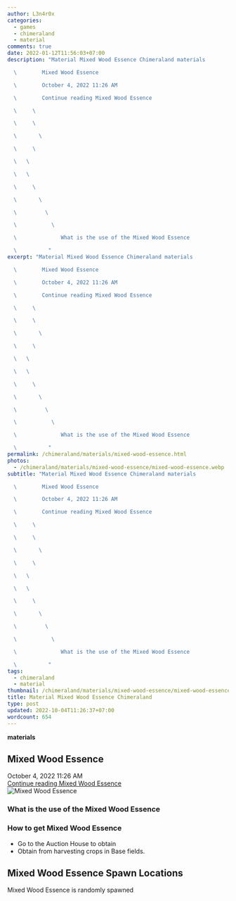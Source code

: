 ```yaml
---
author: L3n4r0x
categories:
  - games
  - chimeraland
  - material
comments: true
date: 2022-01-12T11:56:03+07:00
description: "Material Mixed Wood Essence Chimeraland materials

  \        Mixed Wood Essence

  \        October 4, 2022 11:26 AM

  \        Continue reading Mixed Wood Essence

  \     \ 

  \     \ 

  \       \ 

  \     \ 

  \   \ 

  \   \ 

  \     \ 

  \       \ 

  \         \ 

  \           \ 

  \              What is the use of the Mixed Wood Essence

  \          "
excerpt: "Material Mixed Wood Essence Chimeraland materials

  \        Mixed Wood Essence

  \        October 4, 2022 11:26 AM

  \        Continue reading Mixed Wood Essence

  \     \ 

  \     \ 

  \       \ 

  \     \ 

  \   \ 

  \   \ 

  \     \ 

  \       \ 

  \         \ 

  \           \ 

  \              What is the use of the Mixed Wood Essence

  \          "
permalink: /chimeraland/materials/mixed-wood-essence.html
photos:
  - /chimeraland/materials/mixed-wood-essence/mixed-wood-essence.webp
subtitle: "Material Mixed Wood Essence Chimeraland materials

  \        Mixed Wood Essence

  \        October 4, 2022 11:26 AM

  \        Continue reading Mixed Wood Essence

  \     \ 

  \     \ 

  \       \ 

  \     \ 

  \   \ 

  \   \ 

  \     \ 

  \       \ 

  \         \ 

  \           \ 

  \              What is the use of the Mixed Wood Essence

  \          "
tags:
  - chimeraland
  - material
thumbnail: /chimeraland/materials/mixed-wood-essence/mixed-wood-essence.webp
title: Material Mixed Wood Essence Chimeraland
type: post
updated: 2022-10-04T11:26:37+07:00
wordcount: 654
---
```


<link
  rel="stylesheet"
  href="https://rawcdn.githack.com/dimaslanjaka/Web-Manajemen/870a349/css/bootstrap-5-3-0-alpha3-wrapper.css"
/>
<section id="bootstrap-wrapper">
  <div data-bs-theme="dark">
    <div
      class="row g-0 border rounded overflow-hidden flex-md-row mb-4 shadow-sm position-relative bg-dark text-light"
    >
      <div class="col p-4 d-flex flex-column position-static">
        <strong class="d-inline-block mb-2 text-success">materials</strong>
        <h2 class="mb-0">Mixed Wood Essence</h2>
        <div class="mb-1 text-muted">October 4, 2022 11:26 AM</div>
        <a
          href="/chimeraland/materials/mixed-wood-essence.html"
          class="stretched-link d-none text-primary"
          >Continue reading Mixed Wood Essence</a
        >
      </div>
      <div class="col-auto d-none d-md-block d-lg-block">
        <img
          src="https://www.webmanajemen.com/chimeraland/materials/mixed-wood-essence/mixed-wood-essence.webp"
          alt="Mixed Wood Essence"
        />
      </div>
    </div>
    <div class="row">
      <div class="col-lg-6 col-12 mb-2">
        <div class="card">
          <div class="card-body">
            <h3 class="card-title">
              What is the use of the Mixed Wood Essence
            </h3>
            <div class="card-text"><ul></ul></div>
          </div>
        </div>
      </div>
      <div class="col-lg-6 col-12 mb-2">
        <div class="card">
          <div class="card-body">
            <h3 class="card-title">How to get Mixed Wood Essence</h3>
            <div class="card-text">
              <ul>
                <li>Go to the Auction House to obtain</li>
                <li>Obtain from harvesting crops in Base fields.</li>
              </ul>
            </div>
          </div>
        </div>
      </div>
      <div class="col-12 mb-2">
        <h2>Mixed Wood Essence Spawn Locations</h2>
        <p>Mixed Wood Essence is randomly spawned</p>
      </div>
    </div>
  </div>
</section>